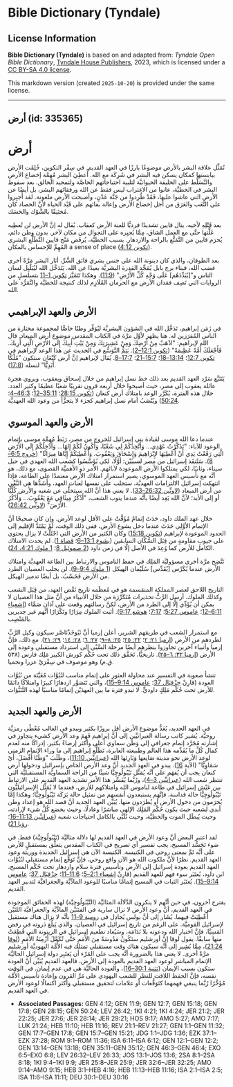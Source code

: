 # Bible Dictionary (Tyndale)

## License Information

**Bible Dictionary (Tyndale)** is based on and adapted from: _Tyndale Open Bible Dictionary_, [Tyndale House Publishers](https://tyndaleopenresources.com/), 2023, which is licensed under a [CC BY-SA 4.0 license](https://creativecommons.org/licenses/by-sa/4.0/legalcode.en).

This markdown version (created `2025-10-20`) is provided under the same license.



--------------------------------

## أرض (id: 335365)

أرض
===

تُمَثِّل علاقة البشر بالأرض موضوعًا بارزًا في العهد القديم. في سِفْر التكوين، خُلِقَت الأرض بيابستها كمكان يسكن فيه البشر في شَرِكَة مع الله. أُعطِيَ البشر مُهِمَّة إخضاع الأرض والتَّسَلُّط على الخليقة الحيوانيَّة لتلبية احتياجاتهم الخاصَّة ولتمجيد الخالق. بعد سقوط البشر في الخطيَّة، عانوا من الاغتراب ليس فقط عن الله ورفقائهم البشر، بل أيضًا عن الأرض التي عاشوا عليها، فَقَدْ طُرِدوا من جَنَّة عَدْنٍ، وأصبحت الأرض ملعونة. لقد أُجبِروا على التَّعَب والعَرَق من أجل إخضاع الأرض وإعالة بقائهم على قَيْد الحياة لأنَّ الحصاد كان مُختَنِقًا بالشَّوْك والحَسَك.

بعد قَتْلِهِ لأخيه، ينال قايين تشديدًا فرديًّا للعنة الأرض كعقاب. يُقال له إنَّ الأرض لن تُعطِيه غَلَّتها حتَّى مع العمل الشاق، مِمَّا يُجبِره على التجوال من مكان لآخر. بدون وطن دائم، يُحرَم قايين من التَّمَتُّع بالراحة والازدهار. بسبب الخطيَّة، يُرفَض مَنْح قايين التَّطَلُّع البشري المُهِمِّ للإحساس بالمكان a sense of place ([تكوين 4:12](https://ref.ly/Gen4:12)).

بعد الطوفان، والذي كان دينونة الله على جنس بشري فائق الشَّرِّ، أثار البشر مَرَّةً أخرى غضب الله، فبناء برج بابل يُمَجِّد القدرة البشريَّة بعيدًا عن الله. يَتَدَخَّل الله ليُبَلْبِل لسان الناس و"\[يُبَدِّدَهُم] عَلَى وَجْهِ كُلِّ الأَرْضِ" ([11:9](https://ref.ly/Gen11:9)). وهكذا تَتَمَيَّز [تكوين 1–11](https://ref.ly/Gen1:1-Gen11:32) بتسلسلٍ من الروايات التي تَصِف فقدان الأرض مع الحرمان المُلَازِم لذلك كنتيجة للخطيَّة والتَّمَرُّد على الله.

الأرض والعهد الإبراهيمي
-----------------------

في زَمَن إبراهيم، تَدَخَّل الله في الشؤون البشريَّة ليُوَفِّر وطنًا خاصًّا لمجموعة مختارة من الناس المُفرَزين له. هنا يظهر لأوَّل مرَّة في الكتاب المقدس موضوع أرض الميعاد. قال الله لإبراهيم: "اذْهَبْ مِنْ أَرْضِكَ وَمِنْ عَشِيرَتِكَ وَمِنْ بَيْتِ أَبِيكَ إِلَى الأَرْضِ الَّتِي أُرِيكَ. فَأَجْعَلَكَ أُمَّةً عَظِيمَةً" ([تكوين 12:1–2](https://ref.ly/Gen12:1-Gen12:2)). يَتِمُّ التَّوَسُّع في الحديث عن هذا الوعد لإبراهيم في [تكوين 12:7](https://ref.ly/Gen12:7)؛ [13:14–18](https://ref.ly/Gen13:14-Gen13:18)؛ [15:7–21](https://ref.ly/Gen15:7-Gen15:21)؛ [17:7–8](https://ref.ly/Gen17:7-Gen17:8). يُقال لإبراهيم إنَّ أرض كَنْعَان ستكون "مُلْكًا أَبَدِيًّا" لنسله ([17:8](https://ref.ly/Gen17:8)).

يَتَتَبَّع سَرْد العهد القديم بعد ذلك خط نسل إبراهيم من خلال إسحاق ويعقوب، ويروي هجرة عائلة يعقوب إلى مصر، حيث أصبحوا خلال أربعة قرون تقريبًا شعبًا عظيمًا وكثير العدد. خلال هذه الفترة، يُكَرَّر الوعد بامتلاك أرض كنعان ([تكوين 28:15](https://ref.ly/Gen28:15)؛ [35:11–12](https://ref.ly/Gen35:11-Gen35:12)؛ [46:3–4](https://ref.ly/Gen46:3-Gen46:4)؛ [50:24](https://ref.ly/Gen50:24)) ويُنْصَبُ أمام نسل إبراهيم كجزء لا يتجزَّأ من وعود الله العهديَّة.

الأرض والعهد الموسوي
--------------------

عندما دعا الله موسى لقيادة بني إسرائيل للخروج من مصر، رَبَطَ مُهِمَّة موسى بإتمام الوعود للآباء: "تَذَكَّرْتُ عَهْدِي... وَأَتَّخِذُكُمْ لِي شَعْبًا، وَأَكُونُ لَكُمْ إِلهًا... وَأُدْخِلُكُمْ إِلَى الأَرْضِ الَّتِي رَفَعْتُ يَدِي أَنْ أُعْطِيَهَا لإِبْرَاهِيمَ وَإِسْحَاقَ وَيَعْقُوبَ. وَأُعْطِيَكُمْ إِيَّاهَا مِيرَاثًا" ([خروج 6:5–8](https://ref.ly/Exod6:5-Exod6:8)). سَتُنقَذ إسرائيل من مصر لسببَيْن: أوَّلًا، لكي يُؤَسَّسُوا كشعب الله العهدي في جبل سيناء، وثانيًا، لكي يمتلكوا الأرض الموعودة لآبائهم. الأمر ذو الأهميَّة القصوى، مع ذلك، هو أنَّه مع تأسيس العهد الموسوي، يصير استمرار امتلاك الأرض معتمدًا على الطاعة، فإذا انتهكت إسرائيل الالتزامات العهديَّة، ستجلب على نفسها لعنات العهد، وأَشَدُّها هي النَّفْي من أرض الميعاد ([لاويِّين 26:32–33](https://ref.ly/Lev26:32-Lev26:33)). لا يعني هذا أنَّ الله سيتخلَّى عن شعبه والأرض كُلِّيًّا أو إلى الأبد؛ لأنَّ الله يَعِد أيضًا بأنَّه عندما يتوب الشعب، "أَذْكُرُ مِيثَاقِي مَعَ يَعْقُوبَ... وَأَذْكُرُ الأَرْضَ" ([لاويِّين 26:42](https://ref.ly/Lev26:42)).

خلال عهد الملك داود، حَدَثَ إتمامٌ مُؤَقَّتٌ على الأقل لوعد الأرض. وإن كان صحيحًا أنَّ الإتمام الأوَّلِي حَدَثَ عندما دخل يشوع الأرض، ففي ذلك الوقت، لَمْ يَمْتَدَّ الإقليم إلى الحدود الموعودة لإبراهيم ([تكوين 15:18](https://ref.ly/Gen15:18)) وكان الكثير من الأرض التي احْتُلَّتْ لا يزال يحتوي على جيوبِ مقاومةٍ من قِبَل السُّكَّان السابقين ([يشوع 13:1–6](https://ref.ly/Josh13:1-Josh13:6)؛ [قضاة 1](https://ref.ly/Judg1:1-Judg1:36)). لم يحدث الامتلاك الكامل للأرض كما وُعِدَ في الأصل إلَّا في زمن داود ([2 صموئيل 8](https://ref.ly/2Sam8:1-2Sam8:18)؛ [1 ملوك 4:21، 24](https://ref.ly/1Kgs4:21,1Kgs4:24)).

تَتَّضِح مرَّة أخرى مسؤوليَّة المَلِك في حفظ الناموس والارتباط بين الطاعة العهديَّة وامتلاك الأرض عندما يُكَرِّس \[يُقَدِّس] سُلَيْمان الهيكل ([1 ملوك 9:4–9](https://ref.ly/1Kgs9:4-1Kgs9:9)). لن يجلب العصيان الطرد من الأرض فَحَسْبُ، بل أيضًا تدمير الهيكل.

التاريخ اللاحق لعصر المملكة المنقسمة هو في مُعظَمه تاريخ نَقْض العهد، من قِبَل الشعب وكذلك الملوك. أرسل الرَّبُّ تحذيرات مُتَكَرِّرَة من خلال الأنبياء من أنَّ مثل هذا العصيان لا يمكن أن يُؤَدِّي إلَّا إلى الطرد من الأرض، لكنَّ رسالتهم وقعت على آذان صَمَّاء ([إشعياء 6:11–12](https://ref.ly/Isa6:11-Isa6:12)؛ [عاموس 5:27](https://ref.ly/Amos5:27)؛ [7:17](https://ref.ly/Amos7:17)؛ [هوشع 9:17](https://ref.ly/Hos9:17)). أثبت الملوك مِرَارًا وتَكْرَارًا أنَّهم غير جديرين بالمَنْصِب.

مع استمرار الشعب في طريقهم الشرير، أعلن إرميا أنَّ نَبُوخَذْنَاصَّر سيكون وكيل الرَّبِّ لطردهم من الأرض ([إرميا ٢١: ٢](https://ref.ly/Jer21:2)؛ [٢٢: ٢٥](https://ref.ly/Jer22:25)؛ [٢٥: ٨–٩](https://ref.ly/Jer25:8-Jer25:9)؛ [٢٧: ٦](https://ref.ly/Jer27:6)؛ [٢٨: ١٤](https://ref.ly/Jer28:14)؛ [٢٩: ٢١](https://ref.ly/Jer29:21)). مع ذلك، فإنَّ إرميا وأنبياء آخرين تجاوزوا بنظرهم أيضًا مرحلة السَّبْي إلى استرداد مستقبلي وعودة إلى الأرض ([إرميا ٣٢: ٦–٢٥](https://ref.ly/Jer32:6-Jer32:25)). تاريخيًّا، تَحَقَّق ذلك تحت حُكْم كورش الكبير مَلِك فارس (٥٣٨ ق.م) وهو موصوف في سِفْرَيْ عزرا ونحميا.

تنشأ صعوبة في التفسير عند محاولة العثور على إتمام مناسب لنُبُوَّات مُعَيَّنَة من نُبُوَّات العودة (قارِنْ [حِزْقِيَال 37](https://ref.ly/Ezek37:1-Ezek37:28)؛ [عاموس 9:14–15](https://ref.ly/Amos9:14-Amos9:15))، والتي تَتَصَوَّر ازدهارًا كبيرًا وامتلاكًا دائمًا للأرض تحت حُكْم مَلِكٍ داوديٍّ. لا تبدو فترة ما بين العهدَيْن إتمامًا مناسبًا لهذه التَّنَبُّؤات.

الأرض والعهد الجديد
-------------------

في العهد الجديد، يُعَدُّ موضوع الأرض أقل بروزًا بكثير ويبدو في الغالب مُعْطًى رمزيَّة روحيَّة. يُشير كاتب رسالة العبرانيِّين إلى أنَّ إبراهيم فَهِمَ وعد الأرض كشيء يتجاوز في إشارته مُجَرَّد إتمام جغرافي إلى وَطَن سماوي أعلى وأكثر إرضاءً بكثير. إدراكًا منه لعدم كمال كُلِّ ما يُقَدِّمه هذا العالم وطبيعته العابرة، تَطَلَّع إبراهيم إلى ما وراء الإتمام الزمني لوعد الأرض نحو مدينة صَانِعها وَبَارِئها الله ([عبرانيِّين 11:10](https://ref.ly/Heb11:10))، وطَلَبَ "وَطَنًا أَفْضَلَ، أَيْ سَمَاوِيًّا" (الآية [16](https://ref.ly/Heb11:16)). يبدو في العهد الجديد أنَّ وعد الأرض الخاص بإسرائيل ودخولها أرض كنعان يجب أن يُفهَم على أنَّه يُمَثِّل تَيْبُولُوچِيًّا شيئًا من الراحة السماويَّة المستقبليَّة التي تنتظر شعب الله ([عبرانيِّين 3–4](https://ref.ly/Heb3:1-Heb4:16))، ورُبَّما يُفَسِّر هذا الأمر تشديد العهد القديم على الارتباط بين عَيْش إسرائيل في طاعة لناموس الله وامتلاكهم للأرض، فعندما لا يُمَثِّل الإسرائيليُّون تَيْبُولُوچِيًّا حالة قداسة، فإنَّهم يستبعدون أنفسهم من تمثيل حالة بَرَكَة تَيْبُولُوچِيًّا؛ وهكذا إمَّا يُحرَمون من دخول الأرض أو يُطرَدون منها. يُبَيِّن العهد الجديد أنَّ قصد الله هو إعداد وطن أبدي لشعبه حيث يكون حُكْم المَلِك الإلهي مباشرًا وعادلًا، وحيث يخضع كُلُّ شيء لإرادته، وحيث يُبطَل الموت والخطيَّة، وحيث تُلَبَّى بالكامل احتياجات شعبه ([عبرانيِّين 11:13–16](https://ref.ly/Heb11:13-Heb11:16)؛ [رؤيا 21](https://ref.ly/Rev21:1-Rev21:27)).

لقد اعتبر البعض أنَّ وعود الأرض في العهد القديم لها دلالة مثاليَّة (تَيْبُولُوچِيَّة) فقط. في ضوء تَجَسُّد المسيح، يجب تفسير أي تصريح في الكتاب المقدس يتعلَّق بمستقبلٍ للأرض على أنَّه تَمَّ بمعنى روحي في الكنيسة. الكنيسة الآن هي إسرائيل الجديدة ووريثة وعود العهد القديم. نظرًا لأنَّ ملكوت الله هو الآن واقع روحي، فإنَّ تَوَقُّع إتمام مستقبلي لنُبُوَّات العهد القديم بعودة إسرائيل إلى الأرض وتأسيس فترة سلام وازدهار تحت حُكْم المسيح، ابن داود، يُعتَبَر سوء فهم للعهد القديم (قارِنْ [إشعياء 2:1–5](https://ref.ly/Isa2:1-Isa2:5)؛ [11:6–11](https://ref.ly/Isa11:6-Isa11:11)؛ [حِزْقِيَال 37](https://ref.ly/Ezek37:1-Ezek37:28)؛ [عاموس 9:14–15](https://ref.ly/Amos9:14-Amos9:15)). يُعتَبَر الثبات في المسيح إتمامًا مناسبًا للوعود المادِّيَّة والجغرافيَّة لتدبير العهد القديم.

يقترح آخرون، في حين أنَّهم لا ينكرون الدَّلَالَة المثاليَّة (التَّيْبُولُوچِيَّة) لهذه الحقائق الموجودة في العهد القديم، أنَّ وعود الأرض لا تزال سارية في الفئتَيْن المادِّيَّة والجغرافيَّة اللتَيْن أُعْطِيَتْ فيهما. يُشَار إلى أنَّ بولس يُجادِل في [رومية 9–11](https://ref.ly/Rom9:1-Rom11:36) بأنَّه لا يزال هناك مستقبل لإسرائيل القوميَّة. على الرغم من تاريخ إسرائيل في العصيان، والذي يَبلُغ ذروته في رفض المَسِيَّا، فإنَّ اختيار الله ودعوته بلا نَدَامَة، وسَيُعاد تطعيم إسرائيل في الزيتونة التي قُطِعَتْ منها سابقًا. يقول لوقا إنَّ أورشليم ستَكُونُ مَدُوسَةً مِنَ الأُمَمِ حَتَّى تُكَمَّلَ أَزْمِنَةُ الأُمَمِ ([لوقا 21:24](https://ref.ly/Luke21:24))، مِمَّا يُشِير إلى أنَّه سيكون هناك وقت مستقبلي تمتلك فيه الأُمَّة اليهوديَّة أورشليم مرَّةً أخرى. لا يعني هذا بالضرورة أنَّه يجب على المَرْء أن يَعتَبِر دولة إسرائيل الحاليَّة الإتمام المباشر لوعود العهد القديم بالعودة إلى الأرض، فالعهد القديم يُبَيِّن أنَّ العودة ستكون بسبب الإيمان ([تثنية 30:1–16](https://ref.ly/Deut30:1-Deut30:16))، والعودة الحاليَّة هي في عدم إيمان. في الوقت نفسه، فإنَّ الحفظ اللافت للنظر للشعب اليهودي على مَرِّ القرون وإعادة تأسيس الأُمَّة مُؤَخَّرًا رُبَّما ينبغي فهمهما كتَوَقُّعات أو علامات لتحقيق مستقبلي وأكثر اكتمالًا لوعود الأرض في العهد القديم.

* **Associated Passages:** GEN 4:12; GEN 11:9; GEN 12:7; GEN 15:18; GEN 17:8; GEN 28:15; GEN 50:24; LEV 26:42; 1KI 4:21; 1KI 4:24; JER 21:2; JER 22:25; JER 27:6; JER 28:14; JER 29:21; HOS 9:17; AMO 5:27; AMO 7:17; LUK 21:24; HEB 11:10; HEB 11:16; REV 21:1–REV 21:27; GEN 1:1–GEN 11:32; GEN 17:7–GEN 17:8; GEN 15:7–GEN 15:21; JDG 1:1–JDG 1:36; EZK 37:1–EZK 37:28; ROM 9:1–ROM 11:36; ISA 6:11–ISA 6:12; GEN 12:1–GEN 12:2; GEN 13:14–GEN 13:18; GEN 35:11–GEN 35:12; GEN 46:3–GEN 46:4; EXO 6:5–EXO 6:8; LEV 26:32–LEV 26:33; JOS 13:1–JOS 13:6; 2SA 8:1–2SA 8:18; 1KI 9:4–1KI 9:9; JER 25:8–JER 25:9; JER 32:6–JER 32:25; AMO 9:14–AMO 9:15; HEB 3:1–HEB 4:16; HEB 11:13–HEB 11:16; ISA 2:1–ISA 2:5; ISA 11:6–ISA 11:11; DEU 30:1–DEU 30:16

